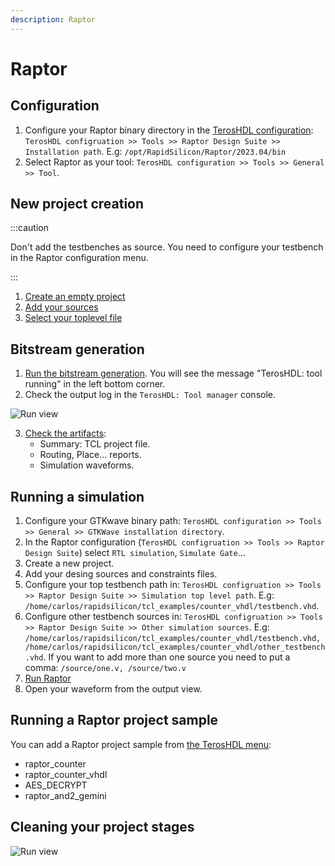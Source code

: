 ```yaml
---
description: Raptor
---
```


# Raptor

## Configuration

1. Configure your Raptor binary directory in the [TerosHDL configuration](../../02-getting_started/03-views.md#configuration-menu): `TerosHDL configruation >> Tools >> Raptor Design Suite >> Installation path`. E.g: `/opt/RapidSilicon/Raptor/2023.04/bin`
2. Select Raptor as your tool: `TerosHDL configuration >> Tools >> General >> Tool`.

## New project creation

:::caution

Don't add the testbenches as source. You need to configure your testbench in the Raptor configuration menu.

:::

1. [Create an empty project](../02-project.md#adding-a-project)
2. [Add your sources](../03-source.md#adding-source)
3. [Select your toplevel file](../03-source.md#setting-project-toplevel-file)

## Bitstream generation

1. [Run the bitstream generation](../04-run.md#running-your-tool). You will see the message "TerosHDL: tool running" in the left bottom corner.
2. Check the output log in the `TerosHDL: Tool manager` console.

<p align="center">

![Run view](/img/tool_manager/tools/raptor/console.png) 
</p>

3. [Check the artifacts](../05-output.md): 
    - Summary: TCL project file.
    - Routing, Place... reports.
    - Simulation waveforms.

## Running a simulation

1. Configure your GTKwave binary path: `TerosHDL configuration >> Tools >> General >> GTKWave installation directory`.
2. In the Raptor configuration (`TerosHDL configruation >> Tools >> Raptor Design Suite`) select `RTL simulation`, `Simulate Gate`...
3. Create a new project.
4. Add your desing sources and constraints files.
5. Configure your top testbench path in: `TerosHDL configruation >> Tools >> Raptor Design Suite >> Simulation top level path`. E.g: `/home/carlos/rapidsilicon/tcl_examples/counter_vhdl/testbench.vhd`.
6. Configure other testbench sources in: `TerosHDL configruation >> Tools >> Raptor Design Suite >> Other simulation sources`. E.g: `/home/carlos/rapidsilicon/tcl_examples/counter_vhdl/testbench.vhd, /home/carlos/rapidsilicon/tcl_examples/counter_vhdl/other_testbench.vhd`. If you want to add more than one source you need to put a comma: `/source/one.v, /source/two.v`
7. [Run Raptor](../04-run.md#running-your-tool)
8. Open your waveform from the output view.


## Running a Raptor project sample

You can add a Raptor project sample from [the TerosHDL menu](../02-project.md#adding-a-project):

- raptor_counter
- raptor_counter_vhdl
- AES_DECRYPT
- raptor_and2_gemini

## Cleaning your project stages

<p align="center">

![Run view](/img/tool_manager/tools/raptor/clean.png) 
</p>

